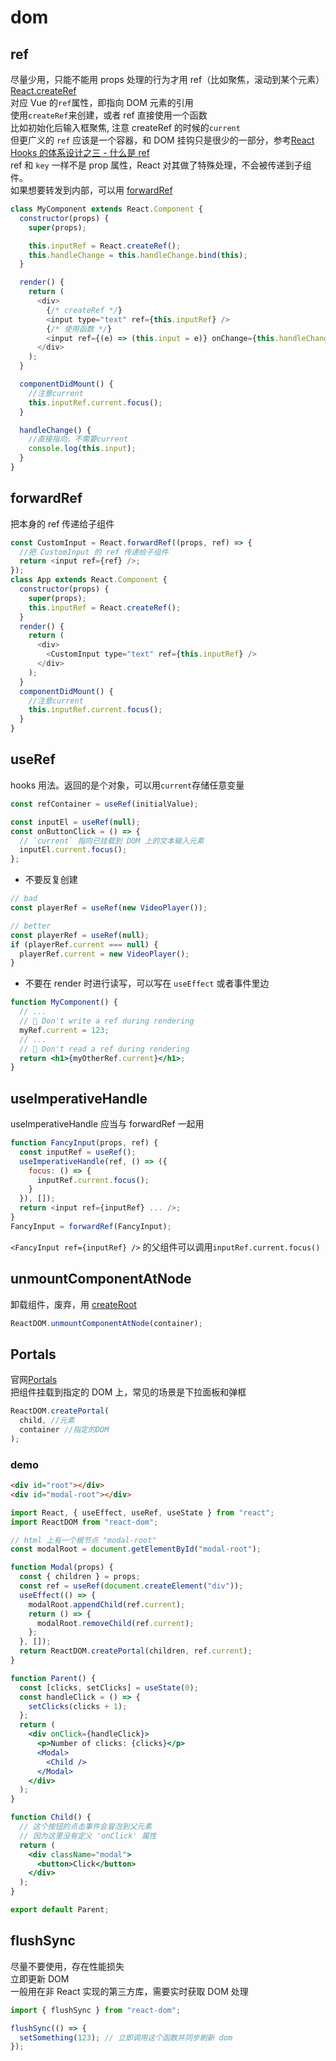 # dom

## ref

尽量少用，只能不能用 props 处理的行为才用 ref（比如聚焦，滚动到某个元素）  
[React.createRef](https://reactjs.org/docs/react-api.html#reactcreateref)  
对应 Vue 的`ref`属性，即指向 DOM 元素的引用  
使用`createRef`来创建，或者 ref 直接使用一个函数  
比如初始化后输入框聚焦, 注意 createRef 的时候的`current`  
但更广义的 `ref` 应该是一个容器，和 DOM 挂钩只是很少的一部分，参考[React Hooks 的体系设计之三 - 什么是 ref](https://zhuanlan.zhihu.com/p/109742536)  
ref 和 `key` 一样不是 prop 属性，React 对其做了特殊处理，不会被传递到子组件。  
如果想要转发到内部，可以用 [forwardRef](#forwardref)

```js
class MyComponent extends React.Component {
  constructor(props) {
    super(props);

    this.inputRef = React.createRef();
    this.handleChange = this.handleChange.bind(this);
  }

  render() {
    return (
      <div>
        {/* createRef */}
        <input type="text" ref={this.inputRef} />
        {/* 使用函数 */}
        <input ref={(e) => (this.input = e)} onChange={this.handleChange} />
      </div>
    );
  }

  componentDidMount() {
    //注意current
    this.inputRef.current.focus();
  }

  handleChange() {
    //直接指向，不需要current
    console.log(this.input);
  }
}
```

## forwardRef

把本身的 ref 传递给子组件

```js
const CustomInput = React.forwardRef((props, ref) => {
  //把 CustomInput 的 ref 传递给子组件
  return <input ref={ref} />;
});
class App extends React.Component {
  constructor(props) {
    super(props);
    this.inputRef = React.createRef();
  }
  render() {
    return (
      <div>
        <CustomInput type="text" ref={this.inputRef} />
      </div>
    );
  }
  componentDidMount() {
    //注意current
    this.inputRef.current.focus();
  }
}
```

## useRef

hooks 用法。返回的是个对象，可以用`current`存储任意变量

```js
const refContainer = useRef(initialValue);
```

```js
const inputEl = useRef(null);
const onButtonClick = () => {
  // `current` 指向已挂载到 DOM 上的文本输入元素
  inputEl.current.focus();
};
```

- 不要反复创建

```jsx
// bad
const playerRef = useRef(new VideoPlayer());

// better
const playerRef = useRef(null);
if (playerRef.current === null) {
  playerRef.current = new VideoPlayer();
}
```

- 不要在 render 时进行读写，可以写在 `useEffect` 或者事件里边

```jsx
function MyComponent() {
  // ...
  // 🚩 Don't write a ref during rendering
  myRef.current = 123;
  // ...
  // 🚩 Don't read a ref during rendering
  return <h1>{myOtherRef.current}</h1>;
}
```

## useImperativeHandle

useImperativeHandle 应当与 forwardRef 一起用

```js
function FancyInput(props, ref) {
  const inputRef = useRef();
  useImperativeHandle(ref, () => ({
    focus: () => {
      inputRef.current.focus();
    }
  }), []);
  return <input ref={inputRef} ... />;
}
FancyInput = forwardRef(FancyInput);
```

`<FancyInput ref={inputRef} />` 的父组件可以调用`inputRef.current.focus()`

## unmountComponentAtNode

卸载组件，废弃，用 [createRoot](./11_client.md#createRoot)

```js
ReactDOM.unmountComponentAtNode(container);
```

## Portals

官网[Portals](https://react.dev/reference/react-dom/createPortal)  
把组件挂载到指定的 DOM 上，常见的场景是下拉面板和弹框

```js
ReactDOM.createPortal(
  child, //元素
  container //指定的DOM
);
```

### demo

```html
<div id="root"></div>
<div id="modal-root"></div>
```

```jsx
import React, { useEffect, useRef, useState } from "react";
import ReactDOM from "react-dom";

// html 上有一个根节点 "modal-root"
const modalRoot = document.getElementById("modal-root");

function Modal(props) {
  const { children } = props;
  const ref = useRef(document.createElement("div"));
  useEffect(() => {
    modalRoot.appendChild(ref.current);
    return () => {
      modalRoot.removeChild(ref.current);
    };
  }, []);
  return ReactDOM.createPortal(children, ref.current);
}

function Parent() {
  const [clicks, setClicks] = useState(0);
  const handleClick = () => {
    setClicks(clicks + 1);
  };
  return (
    <div onClick={handleClick}>
      <p>Number of clicks: {clicks}</p>
      <Modal>
        <Child />
      </Modal>
    </div>
  );
}

function Child() {
  // 这个按钮的点击事件会冒泡到父元素
  // 因为这里没有定义 'onClick' 属性
  return (
    <div className="modal">
      <button>Click</button>
    </div>
  );
}

export default Parent;
```

## flushSync

尽量不要使用，存在性能损失  
立即更新 DOM  
一般用在非 React 实现的第三方库，需要实时获取 DOM 处理

```jsx
import { flushSync } from "react-dom";

flushSync(() => {
  setSomething(123); // 立即调用这个函数并同步刷新 dom
});
```

